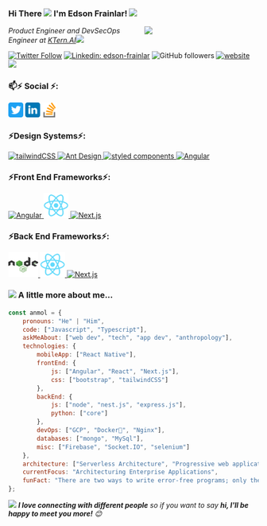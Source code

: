 ### Hi There <img src="https://media.giphy.com/media/hvRJCLFzcasrR4ia7z/giphy.gif" width="25px"> I'm Edson Frainlar! <img src="https://media.giphy.com/media/12oufCB0MyZ1Go/giphy.gif" width="50">
<img align='right' src="https://media.giphy.com/media/M9gbBd9nbDrOTu1Mqx/giphy.gif" width="230">
<p><em>Product Engineer and DevSecOps Engineer at <a href="http://www.ktern.com">KTern.AI</a><img src="https://media.giphy.com/media/WUlplcMpOCEmTGBtBW/giphy.gif" width="30"> 
</em></p>

[![Twitter Follow](https://img.shields.io/twitter/follow/EdsonFrainlar?label=Follow)](https://twitter.com/intent/follow?screen_name=EdsonFrainlar)
[![Linkedin: edson-frainlar](https://img.shields.io/badge/edson-frainlar?style=flat-square&logo=Linkedin&logoColor=white&link=https://www.linkedin.com/in/edson-frainlar/)](https://www.linkedin.com/in/edson-frainlar/)
![GitHub followers](https://img.shields.io/github/followers/Frainlar?label=Follow&style=social)
[![website](https://img.shields.io/badge/Website-46a2f1.svg?&style=flat-square&logo=Google-Chrome&logoColor=white&link=https://edsonfrainlar.com/)](https://edsonfrainlar.com/)
![](https://visitor-badge.glitch.me/badge?page_id=Frainlar.Frainlar)

### 📫⚡ Social ⚡:

<p align="left">
<a href="https://twitter.com/EdsonFrainlar/" height="30px" width="30px" target="_blank"  rel="noreferrer noopener" title="twitter" aria-label="twitter"><img src="https://github.com/AhmadDalao/AhmadDalao/blob/main/twitter.svg" alt="twitter" height="30" width="30" /></a>
<a href="https://www.linkedin.com/in/edson-frainlar/"  height="30px" width="30px"  target="_blank"  rel="noreferrer noopener" title="Linkedin" aria-label="Linkedin"><img src="https://github.com/AhmadDalao/AhmadDalao/blob/main/linkedin.svg" alt="linkedin" height="30" width="30" /></a>
<a href="https://stackoverflow.com/users/9283958/ahmad-dalao" height="30px" width="30px" target="_blank" rel="noreferrer noopener" title="stackoverflow " aria-label="stackoverflow"><img src="https://github.com/AhmadDalao/AhmadDalao/blob/main/stack-overflow.svg" alt="stackoverflow" height="30" width="30" /></a>
</p>

### ⚡Design Systems⚡:
<p align="left"> 
<a href="https://tailwindcss.com/" target="_blank"> <img src="https://tailwindcss.com/_next/static/media/tailwindcss-logotype.128b6e12eb85d013bc9f80a917f57efe.svg" alt="tailwindCSS" width="50" height="50"/> </a> 
<a href="https://ant.design/" target="_blank"> <img src="https://gw.alipayobjects.com/zos/rmsportal/KDpgvguMpGfqaHPjicRK.svg" alt="Ant Design" width="50" height="50"/> </a> 
<a href="https://styled-components.com/" target="_blank"> <img src="https://raw.githubusercontent.com/styled-components/brand/master/styled-components.png" alt="styled components" width="50" height="50"/> </a> 
<a href="https://angular.io/" target="_blank"> <img src="https://angular.io/assets/images/logos/angular/angular.svg" alt="Angular" width="50" height="50"/> </a> 
</p>

### ⚡Front End Frameworks⚡:
<p align="left"> 
<a href="https://angular.io/" target="_blank"> <img src="https://angular.io/assets/images/logos/angular/angular.svg" alt="Angular" width="50" height="50"/> </a>
<a href="https://reactjs.org/" target="_blank"> <img src="https://raw.githubusercontent.com/devicons/devicon/master/icons/react/react-original.svg" alt="React" width="50" height="50"/> </a>
<a href="https://nextjs.org/" target="_blank"> <img src="https://upload.wikimedia.org/wikipedia/commons/thumb/8/8e/Nextjs-logo.svg/800px-Nextjs-logo.svg.png" alt="Next.js" width="60" height="50"/> </a>
</p>

### ⚡Back End Frameworks⚡:
<p align="left"> 
<a href="https://angular.io/" target="_blank"> <img src="https://raw.githubusercontent.com/devicons/devicon/master/icons/nodejs/nodejs-original-wordmark.svg" alt="Angular" width="60" height="50"/> </a>
<a href="https://reactjs.org/" target="_blank"> <img src="https://raw.githubusercontent.com/devicons/devicon/master/icons/react/react-original.svg" alt="React" width="50" height="50"/> </a>
<a href="https://nextjs.org/" target="_blank"> <img src="https://upload.wikimedia.org/wikipedia/commons/thumb/8/8e/Nextjs-logo.svg/800px-Nextjs-logo.svg.png" alt="Next.js" width="50" height="50"/> </a>
</p>

### <img src="https://media.giphy.com/media/VgCDAzcKvsR6OM0uWg/giphy.gif" width="50"> A little more about me...  

```javascript
const anmol = {
    pronouns: "He" | "Him",
    code: ["Javascript", "Typescript"],
    askMeAbout: ["web dev", "tech", "app dev", "anthropology"],
    technologies: {
        mobileApp: ["React Native"],
        frontEnd: {
            js: ["Angular", "React", "Next.js"],
            css: ["bootstrap", "tailwindCSS"]
        },
        backEnd: {
            js: ["node", "nest.js", "express.js"],
            python: ["core"]
        },
        devOps: ["GCP", "Docker🐳", "Nginx"],
        databases: ["mongo", "MySql"],
        misc: ["Firebase", "Socket.IO", "selenium"]
    },
    architecture: ["Serverless Architecture", "Progressive web applications", "Single page applications"],
    currentFocus: "Architecturing Enterprise Applications",
    funFact: "There are two ways to write error-free programs; only the third one works"
};
```

<img src="https://media.giphy.com/media/LnQjpWaON8nhr21vNW/giphy.gif" width="60"> <em><b>I love connecting with different people</b> so if you want to say <b>hi, I'll be happy to meet you more!</b> 😊</em>


